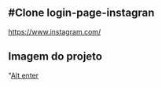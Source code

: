#Clone login-page-instagran
-
https://www.instagram.com/

Imagem do projeto
-
"[Alt enter](https://github.com/gabriel-rosch/login-page-instagran/blob/master/imagem1.png)



